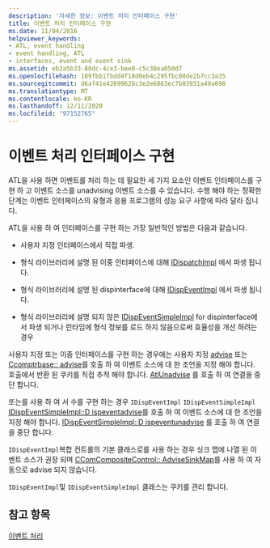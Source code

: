 ```yaml
---
description: '자세한 정보: 이벤트 처리 인터페이스 구현'
title: 이벤트 처리 인터페이스 구현
ms.date: 11/04/2016
helpviewer_keywords:
- ATL, event handling
- event handling, ATL
- interfaces, event and event sink
ms.assetid: eb2a5b33-88dc-4ce3-bee0-c5c38ea050d7
ms.openlocfilehash: 109fbb1fbdd4f18d0eb4c295fbc08de2b7cc3a35
ms.sourcegitcommit: d6af41e42699628c3e2e6063ec7b03931a49a098
ms.translationtype: MT
ms.contentlocale: ko-KR
ms.lasthandoff: 12/11/2020
ms.locfileid: "97152765"
---
```

# <a name="implementing-the-event-handling-interface"></a>이벤트 처리 인터페이스 구현

ATL을 사용 하면 이벤트를 처리 하는 데 필요한 세 가지 요소인 이벤트 인터페이스를 구현 하 고 이벤트 소스를 unadvising 이벤트 소스를 수 있습니다. 수행 해야 하는 정확한 단계는 이벤트 인터페이스의 유형과 응용 프로그램의 성능 요구 사항에 따라 달라 집니다.

ATL을 사용 하 여 인터페이스를 구현 하는 가장 일반적인 방법은 다음과 같습니다.

- 사용자 지정 인터페이스에서 직접 파생.

- 형식 라이브러리에 설명 된 이중 인터페이스에 대해 [IDispatchImpl](../atl/reference/idispatchimpl-class.md) 에서 파생 됩니다.

- 형식 라이브러리에 설명 된 dispinterface에 대해 [IDispEventImpl](../atl/reference/idispeventimpl-class.md) 에서 파생 됩니다.

- 형식 라이브러리에 설명 되지 않은 [IDispEventSimpleImpl](../atl/reference/idispeventsimpleimpl-class.md) for dispinterface에서 파생 되거나 런타임에 형식 정보를 로드 하지 않음으로써 효율성을 개선 하려는 경우

사용자 지정 또는 이중 인터페이스를 구현 하는 경우에는 사용자 지정 [advise](reference/connection-point-global-functions.md#atladvise) 또는 [Ccomptrbase:: advise](../atl/reference/ccomptrbase-class.md#advise)를 호출 하 여 이벤트 소스에 대 한 조언을 지정 해야 합니다. 호출에서 반환 된 쿠키를 직접 추적 해야 합니다. [AtlUnadvise](reference/connection-point-global-functions.md#atlunadvise) 를 호출 하 여 연결을 중단 합니다.

또는를 사용 하 여 서 수를 구현 하는 경우 `IDispEventImpl` `IDispEventSimpleImpl` [IDispEventSimpleImpl::D ispeventadvise](../atl/reference/idispeventsimpleimpl-class.md#dispeventadvise)를 호출 하 여 이벤트 소스에 대 한 조언을 지정 해야 합니다. [IDispEventSimpleImpl::D ispeventunadvise](../atl/reference/idispeventsimpleimpl-class.md#dispeventunadvise) 를 호출 하 여 연결을 중단 합니다.

`IDispEventImpl`복합 컨트롤의 기본 클래스로를 사용 하는 경우 싱크 맵에 나열 된 이벤트 소스가 권장 되며 [CComCompositeControl:: AdviseSinkMap](../atl/reference/ccomcompositecontrol-class.md#advisesinkmap)를 사용 하 여 자동으로 advise 되지 않습니다.

`IDispEventImpl`및 `IDispEventSimpleImpl` 클래스는 쿠키를 관리 합니다.

## <a name="see-also"></a>참고 항목

[이벤트 처리](../atl/event-handling-and-atl.md)
